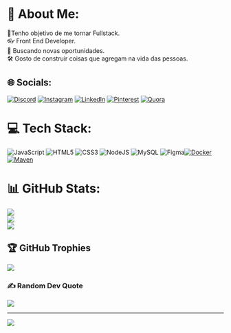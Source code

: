 # 💫 About Me:
🥇Tenho objetivo de me tornar Fullstack.<br>👓 Front End Developer.<br>🔎 Buscando novas oportunidades.<br>🛠  Gosto de construir coisas que agregam na vida das pessoas.   


## 🌐 Socials:
[![Discord](https://img.shields.io/badge/Discord-%237289DA.svg?logo=discord&logoColor=white)](https://discord.gg/Gustavo_Brito#0574) [![Instagram](https://img.shields.io/badge/Instagram-%23E4405F.svg?logo=Instagram&logoColor=white)](https://instagram.com/gustavo_.brito) [![LinkedIn](https://img.shields.io/badge/LinkedIn-%230077B5.svg?logo=linkedin&logoColor=white)](https://www.linkedin.com/in/gustavo-brito2000) [![Pinterest](https://img.shields.io/badge/Pinterest-%23E60023.svg?logo=Pinterest&logoColor=white)](https://pinterest.com/@gserafio1132) [![Quora](https://img.shields.io/badge/Quora-%23B92B27.svg?logo=Quora&logoColor=white)](https://quora.com/profile/Gustavo_Serafio)

# 💻 Tech Stack:
![JavaScript](https://img.shields.io/badge/javascript-%23323330.svg?style=plastic&logo=javascript&logoColor=%23F7DF1E) ![HTML5](https://img.shields.io/badge/html5-%23E34F26.svg?style=plastic&logo=html5&logoColor=white) ![CSS3](https://img.shields.io/badge/css3-%231572B6.svg?style=plastic&logo=css3&logoColor=white) ![NodeJS](https://img.shields.io/badge/node.js-6DA55F?style=plastic&logo=node.js&logoColor=white) ![MySQL](https://img.shields.io/badge/mysql-%2300f.svg?style=plastic&logo=mysql&logoColor=white) 	![Figma](https://img.shields.io/badge/figma-%23F24E1E.svg?style=plastic&logo=figma&logoColor=white)[![Docker](https://badgen.net/badge/icon/docker?icon=docker&label)](https://https://docker.com/) [![Maven](https://badgen.net/badge/icon/maven?icon=maven&label)](https://https://maven.apache.org/)
# 📊 GitHub Stats:
![](https://github-readme-stats.vercel.app/api?username=GustavonBrito&theme=dracula&hide_border=false&include_all_commits=true&count_private=true)<br/>
![](https://github-readme-streak-stats.herokuapp.com/?user=GustavonBrito&theme=dracula&hide_border=false)<br/>
![](https://github-readme-stats.vercel.app/api/top-langs/?username=GustavonBrito&theme=dracula&hide_border=false&include_all_commits=true&count_private=true&layout=compact)

## 🏆 GitHub Trophies
![](https://github-profile-trophy.vercel.app/?username=GustavonBrito&theme=radical&no-frame=false&no-bg=false&margin-w=4)

### ✍️ Random Dev Quote
![](https://quotes-github-readme.vercel.app/api?type=horizontal&theme=radical)

---
[![](https://visitcount.itsvg.in/api?id=GustavonBrito&icon=0&color=0)](https://visitcount.itsvg.in)

<!-- Proudly created with GPRM ( https://gprm.itsvg.in ) -->
